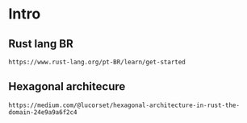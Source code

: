 # Intro

## Rust lang BR
```
https://www.rust-lang.org/pt-BR/learn/get-started
```

## Hexagonal architecure

```
https://medium.com/@lucorset/hexagonal-architecture-in-rust-the-domain-24e9a9a6f2c4

```
